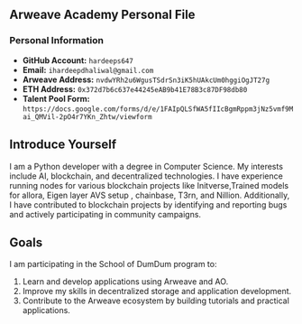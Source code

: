 ## Arweave Academy Personal File  

### Personal Information  
- **GitHub Account:** `hardeeps647` 
- **Email:** `ihardeepdhaliwal@gmail.com`	  
- **Arweave Address:** `nvdwYRh2u6WgusTSdrSn3iK5hUAkcUm0hggiOgJT27g`
- **ETH Address:** `0x372d7b6c637e44245eAB9b41E78B3c87DF98db80`
- **Talent Pool Form:** `https://docs.google.com/forms/d/e/1FAIpQLSfWA5fIIcBgmRppm3jNz5vmf9Mai_QMVil-2pO4r7YKn_Zhtw/viewform`

## Introduce Yourself  
I am a Python developer with a degree in Computer Science. My interests include AI, blockchain, and decentralized technologies. I have experience running nodes for various blockchain projects like Initverse,Trained models for allora, Eigen layer AVS setup , chainbase, T3rn, and Nillion. Additionally, I have contributed to blockchain projects by identifying and reporting bugs and actively participating in community campaigns.  

## Goals  
I am participating in the School of DumDum program to:  
1. Learn and develop applications using Arweave and AO.  
2. Improve my skills in decentralized storage and application development.  
3. Contribute to the Arweave ecosystem by building tutorials and practical applications.  
